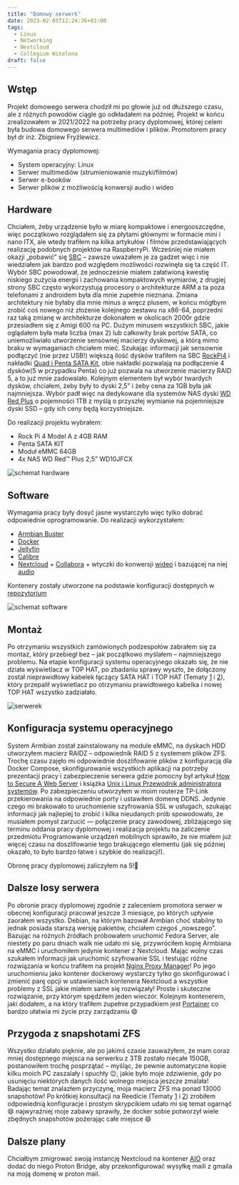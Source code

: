 ```yaml
---
title: "Domowy serwerk"
date: 2023-02-05T12:24:36+01:00
tags:
  - Linux
  - Networking
  - Nextcloud
  - Collegium Witelona
draft: false
---
```

## Wstęp

Projekt domowego serwera chodził mi po głowie już od dłuższego czasu, ale z różnych powodów ciągle go odkładałem na później. Projekt w końcu zrealizowałem w 2021/2022 na potrzeby pracy dyplomowej, której celem była budowa domowego serwera multimediów i plików. Promotorem pracy był dr inż. Zbigniew Fryźlewicz.

Wymagania pracy dyplomowej:
 - System operacyjny: Linux
 - Serwer multimediów (strumieniowanie muzyki/filmów)
 - Serwer e-booków
 - Serwer plików z możliwością konwersji audio i wideo

## Hardware
Chciałem, żeby urządzenie było w miarę kompaktowe i energooszczędne, więc początkowo rozglądałem się za płytami głównymi w formacie mini i nano ITX, ale wtedy trafiłem na kilka artykułów i filmów przedstawiających realizację podobnych projektów na RaspberryPi. Wcześniej nie miałem okazji „pobawić” się [SBC](https://en.wikipedia.org/wiki/Single-board_computer) – zawsze uważałem je za gadżet więc i nie wiedziałem jak bardzo pod względem możliwości rozwinęła się ta część IT. Wybór SBC powodował, że jednocześnie miałem załatwioną kwestię niskiego zużycia energii i zachowania kompaktowych wymiarów, z drugiej strony SBC często wykorzystują procesory o architekturze ARM a ta poza telefonami z androidem była dla mnie zupełnie nieznana. Zmiana architektury nie byłaby dla mnie minus a wręcz plusem, w końcu mógłbym zrobić coś nowego niż złożenie kolejnego zestawu na x86-64, poprzedni raz taką zmianę w architekturze dokonałem w okolicach 2000r gdzie przesiadłem się z Amigi 600 na PC. Dużym minusem wszystkich SBC, jakie oglądałem była mała liczba (max 2) lub całkowity brak portów SATA, co uniemożliwiało utworzenie sensownej macierzy dyskowej, a którą mimo braku w wymaganiach chciałem mieć. Szukając informacji jak sensownie podłączyć (nie przez USB!) większą ilość dysków trafiłem na SBC [RockPi4](https://wiki.radxa.com/Rock4)  i nakładki [Quad i Penta SATA Kit](https://wiki.radxa.com/SATA_HAT), obie nakładki pozwalają na podłączenie 4 dysków(5 w przypadku Penta) co już pozwala na utworzenie macierzy RAID 5, a to już mnie zadowalało. Kolejnym elementem był wybór twardych dysków, chciałem, żeby były to dyski 2,5” i żeby cena za 1GB była jak najmniejsza. Wybór padł więc na dedykowane dla systemów NAS dyski [WD Red Plus](https://www.westerndigital.com/pl-pl/products/internal-drives/wd-red-plus-sata-2-5-hdd#WD10JFCX) o pojemności 1TB z myślą o przyszłej wymianie na pojemniejsze dyski SSD – gdy ich ceny będą korzystniejsze.

Do realizacji projektu wybrałem: 
 - Rock Pi 4 Model A z 4GB RAM
 - Penta SATA KIT
 - Moduł eMMC 64GB
 - 4x  NAS WD Red™ Plus 2,5” WD10JFCX 

![schemat hardware](/images/2023-thumbs/02.serwer/hardware.png#center)

## Software
Wymagania pracy były dosyć jasne wystarczyło więc tylko dobrać odpowiednie oprogramowanie. Do realizacji wykorzystałem:
 - [Armbian Buster](https://www.armbian.com/rockpi4/)
 - [Docker](https://www.docker.com/)
 - [Jellyfin](https://jellyfin.org/)
 - [Calibre](https://calibre-ebook.com/)
 - [Nextcloud](https://nextcloud.com/) + [Collabora](https://www.collaboraoffice.com/) + wtyczki do konwersji [wideo](https://apps.nextcloud.com/apps/video_converter) i bazującej na niej [audio](https://github.com/MacKarp/NextcloudAudio_Converter)

Kontenery zostały utworzone na podstawie konfiguracji dostępnych w [repozytorium](https://github.com/MacKarp/HomeServerConfig)

![schemat software](/images/2023-thumbs/02.serwer/software.png#center)

## Montaż
Po otrzymaniu wszystkich zamówionych podzespołów zabrałem się za montaż, który przebiegł bez – jak początkowo myślałem – najmniejszego problemu. Na etapie konfiguracji systemu operacyjnego okazało się, że nie działa wyświetlacz w TOP HAT, po zbadaniu sprawy wyszło, że dołączony został nieprawidłowy kabelek łączący SATA HAT i TOP HAT (Tematy [1](https://forum.radxa.com/t/quad-sata-hat-top-no-oled-display-information-or-push-button-action/3478) i [2](https://forum.radxa.com/t/penta-top-hat-oled-not-working/6060)), który przepalił wyświetlacz  po otrzymaniu prawidłowego kabelka i nowej TOP HAT wszystko zadziałało. 

![serwerek](/images/2023-thumbs/02.serwer/serwerek.png#center)


## Konfiguracja systemu operacyjnego
System Armbian został zainstalowany na module eMMC, na dyskach HDD utworzyłem macierz RAIDZ – odpowiednik RAID 5 z systemem plików ZFS. Trochę czasu zajęło mi odpowiednie doszlifowanie plików z konfiguracją dla Docker Compose, skonfigurowanie wszystkich aplikacji na potrzeby prezentacji pracy i zabezpieczenie serwera gdzie pomocny był artykuł [How to Secure A Web Server](https://christitus.com/secure-web-server/) i książka  [Unix i Linux Przewodnik administratora systemów](https://lubimyczytac.pl/ksiazka/4929896/unix-i-linux-przewodnik-administratora-systemow-wydanie-v). Po zabezpieczeniu utworzyłem w moim routerze TP-Link przekierowania na odpowiednie porty i ustawiłem domenę DDNS. Jedynie czego mi brakowało to uruchomienie szyfrowania SSL w usługach, szukając informacji jak najlepiej to zrobić i kilka nieudanych prób spowodowało, że musiałem pomysł zarzucić — połączenie pracy zawodowej, zbliżającego się terminu oddania pracy dyplomowej i realizacja projektu na zaliczenie przedmiotu Programowanie urządzeń mobilnych sprawiło, że nie miałem już więcej czasu na doszlifowanie tego brakującego elementu (jak się później okazało, to było bardzo łatwe i szybkie do realizacji!).

Obronę pracy dyplomowej zaliczyłem na 5!🥳

## Dalsze losy serwera
Po obronie pracy dyplomowej zgodnie z zaleceniem promotora serwer w obecnej konfiguracji pracował jeszcze 3 miesiące, po których upływie zaorałem wszystko. Debian, na którym bazował Armbian choć stabilny to jednak posiada starszą wersję pakietów, chciałem czegoś „nowszego”. Bazując na różnych źródłach próbowałem uruchomić Fedora Server, ale niestety po paru dniach walk nie udało mi się, przywróciłem kopię Armbiana na eMMC i uruchomiłem jedynie kontener z Nextcloud. Mając wolny czas szukałem informacji jak uruchomić szyfrowanie SSL i testując różne rozwiązania w  końcu trafiłem na projekt [Nginx Proxy Manager](https://nginxproxymanager.com/)! Po jego uruchomieniu jako kontener dockerowy wystarczy tylko go skonfigurować i zmienić parę opcji w ustawieniach kontenera Nextcloud a wszystkie problemy z SSL jakie miałem same się rozwiązały! Proste i skuteczne rozwiązanie, przy którym spędziłem jeden wieczór. Kolejnym kontenerem, jaki dodałem, a na który trafiłem zupełnie przypadkiem jest [Portainer](https://www.portainer.io/) co bardzo ułatwia mi życie przy zarządzaniu 😄

## Przygoda z snapshotami ZFS
Wszystko działało pięknie, ale po jakimś czasie zauważyłem, że mam coraz mniej dostępnego miejsca na serwerku z 3TB zostało niecałe 150GB, postanowiłem trochę posprzątać – myśląc, że pewnie automatyczne kopie kilku moich PC zaszalały i spuchły 😉, jakie było moje zdziwienie, gdy po usunięciu niektórych danych ilość wolnego miejsca jeszcze zmalała! Badając temat znalazłem przyczynę, moja macierz ZFS ma ponad 13000 snapshotów! Po krótkiej konsultacji na Reedicie (Tematy [1](https://www.reddit.com/r/zfs/comments/xudiih/raidz_running_out_of_space_bad_configuration/) i [2](https://www.reddit.com/r/zfs/comments/yc8gu3/cant_remove_dataset_is_busysnapshot_are_cloned/)) zrobiłem odpowiednią konfiguracje i prostym skrypcikiem udało mi się temat ogarnąć 😄 najwyraźniej moje zabawy sprawiły, że docker sobie potworzył wiele  zbędnych snapshotów pożerając całe miejsce 😄

## Dalsze plany
Chciałbym zmigrować swoją instancję Nextcloud na kontener [AIO](https://github.com/nextcloud/all-in-one) oraz dodać do niego Proton Bridge, aby przekonfigurować wysyłkę maili z gmaila na moją domenę w proton mail.